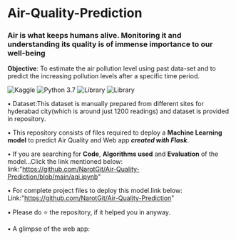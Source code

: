 # Air-Quality-Prediction 
### Air is what keeps humans alive. Monitoring it and understanding its quality is of immense importance to our well-being
__Objective__: To estimate the air pollution level using past data-set and to predict the increasing pollution levels after a specific time period.

![Kaggle](https://img.shields.io/badge/Dataset-Kaggle-blue.svg) ![Python 3.7](https://img.shields.io/badge/Python-3.7-brightgreen.svg) ![Library](https://img.shields.io/badge/Library-kears%202.3.1-orange) ![Library](https://img.shields.io/badge/Library-Tensorflow%201.14.0-red)

• Dataset:This dataset is manually prepared from different sites for hyderabad city(which is around just 1200 readings) and dataset is provided in repository.


• This repository consists of files required to deploy a __Machine Learning model__ to predict Air Quality and Web app ___created with Flask___.<br>


• If you are searching for __Code__, __Algorithms used__ and __Evaluation__ of the model...Click the link mentioned below:
link:"https://github.com/NarotGit/Air-Quality-Prediction/blob/main/aqi.ipynb"

• For complete project files to deploy this model.link below:
Link:"https://github.com/NarotGit/Air-Quality-Prediction"


•  Please do ⭐ the repository, if it helped you in anyway.

• A glimpse of the web app:


